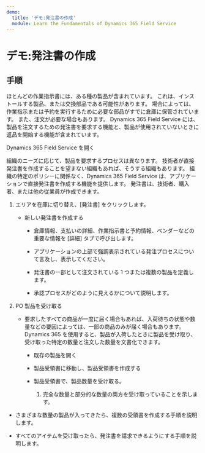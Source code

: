 ```yaml
---
demo:
  title: 'デモ:発注書の作成'
  module: Learn the Fundamentals of Dynamics 365 Field Service
---
```


# デモ:発注書の作成

## 手順

ほとんどの作業指示書には、ある種の製品が含まれています。 これは、インストールする製品、または交換部品である可能性があります。 場合によっては、作業指示または予約を実行するために必要な部品がすでに倉庫に保管されています。 また、注文が必要な場合もあります。 Dynamics 365 Field Service には、製品を注文するための発注書を要求する機能と、製品が使用されていないときに返品を開始する機能が含まれています。 

 

Dynamics 365 Field Service を開く 

 

組織のニーズに応じて、製品を要求するプロセスは異なります。 技術者が直接発注書を作成することを望まない組織もあれば、そうする組織もあります。 組織の特定のポリシーに関係なく、Dynamics 365 Field Service は、アプリケーションで直接発注書を作成する機能を提供します。 発注書は、技術者、購入者、または他の従業員が作成できます。 

1. エリアを在庫に切り替え、[発注書] をクリックします。

    - 新しい発注書を作成する

        - 倉庫情報、支払いの詳細、作業指示書と予約情報、ベンダーなどの重要な情報を [詳細] タブで呼び出します。 

        - アプリケーションの上部で強調表示されている発注プロセスについて言及し、表示してください。 

        - 発注書の一部として注文されている 1 つまたは複数の製品を定義します。 

        - 承認プロセスがどのように見えるかについて説明します。

2. PO 製品を受け取る

    - 要求したすべての商品が一度に届く場合もあれば、入荷待ちの状態や数量などの要因によっては、一部の商品のみが届く場合もあります。 Dynamics 365 を使用すると、製品が入荷したときに製品を受け取り、受け取った特定の数量と注文した数量を文書化できます。 

        - 既存の製品を開く

        - 製品受領書に移動し、製品受領書を作成する

        - 製品受領書で、製品数量を受け取る。 

            1. 完全な数量と部分的な数量の両方を受け取っていることを示します。 

- さまざまな数量の製品が入ってきたら、複数の受領書を作成する手順を説明します。 

- すべてのアイテムを受け取ったら、発注書を請求できるようにする手順を説明します。 
